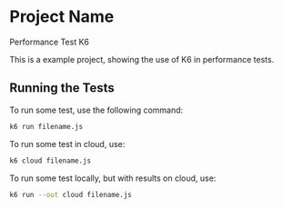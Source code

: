 # Project Name
Performance Test K6

This is a example project, showing the use of K6 in performance tests.

## Running the Tests

To run some test, use the following command:

```bash
k6 run filename.js
```

To run some test in cloud, use:

```bash
k6 cloud filename.js
```

To run some test locally, but with results on cloud, use:
```bash
k6 run --out cloud filename.js
```